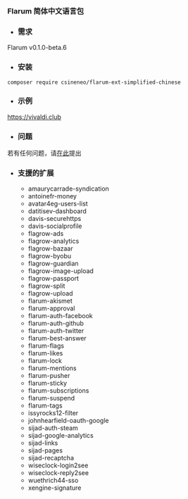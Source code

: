 ### Flarum 简体中文语言包

- ### 需求
Flarum v0.1.0-beta.6

- ### 安装
```
composer require csineneo/flarum-ext-simplified-chinese
```

- ### 示例
https://vivaldi.club 

- ### 问题
若有任何问题，请[在此](https://vivaldi.club/t/flarum)提出

- ### 支援的扩展
  - amaurycarrade-syndication
  - antoinefr-money
  - avatar4eg-users-list
  - datitisev-dashboard
  - davis-securehttps
  - davis-socialprofile
  - flagrow-ads
  - flagrow-analytics
  - flagrow-bazaar
  - flagrow-byobu
  - flagrow-guardian
  - flagrow-image-upload
  - flagrow-passport
  - flagrow-split
  - flagrow-upload
  - flarum-akismet
  - flarum-approval
  - flarum-auth-facebook
  - flarum-auth-github
  - flarum-auth-twitter
  - flarum-best-answer
  - flarum-flags
  - flarum-likes
  - flarum-lock
  - flarum-mentions
  - flarum-pusher
  - flarum-sticky
  - flarum-subscriptions
  - flarum-suspend
  - flarum-tags
  - issyrocks12-filter
  - johnhearfield-oauth-google
  - sijad-auth-steam
  - sijad-google-analytics
  - sijad-links
  - sijad-pages
  - sijad-recaptcha
  - wiseclock-login2see
  - wiseclock-reply2see
  - wuethrich44-sso
  - xengine-signature
